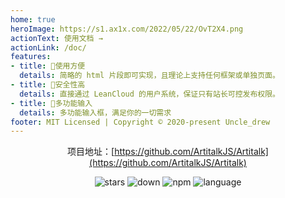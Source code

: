 ```yaml
---
home: true
heroImage: https://s1.ax1x.com/2022/05/22/OvT2X4.png
actionText: 使用文档 →
actionLink: /doc/
features:
- title: 🤞使用方便
  details: 简略的 html 片段即可实现，且理论上支持任何框架或单独页面。
- title: 🔐安全性高
  details: 直接通过 LeanCloud 的用户系统，保证只有站长可控发布权限。
- title: 🎁多功能输入
  details: 多功能输入框，满足你的一切需求
footer: MIT Licensed | Copyright © 2020-present Uncle_drew
---
```

<center>

项目地址：[https://github.com/ArtitalkJS/Artitalk](https://github.com/ArtitalkJS/Artitalk)

![stars](https://img.shields.io/github/stars/ArtitalkJS/Artitalk)
![down](https://img.shields.io/npm/dm/artitalk.svg)
![npm](https://img.shields.io/npm/v/artitalk.svg)
![language](https://img.shields.io/badge/language-JavaScript-red)

</center>
